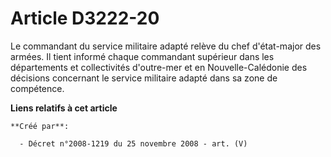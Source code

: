 # Article D3222-20

Le commandant du service militaire adapté relève du chef d'état-major des armées. Il tient informé chaque commandant
supérieur dans les départements et collectivités d'outre-mer et en Nouvelle-Calédonie des décisions concernant le service
militaire adapté dans sa zone de compétence.

**Liens relatifs à cet article**

	**Créé par**:

	  - Décret n°2008-1219 du 25 novembre 2008 - art. (V)

